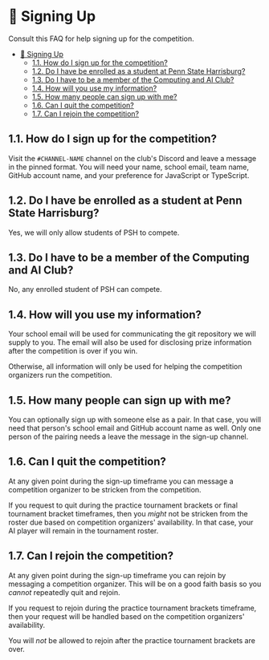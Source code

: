 # :pencil: Signing Up

Consult this FAQ for help signing up for the competition.

- [:pencil: Signing Up](#pencil-signing-up)
  - [1.1. How do I sign up for the competition?](#11-how-do-i-sign-up-for-the-competition)
  - [1.2. Do I have be enrolled as a student at Penn State Harrisburg?](#12-do-i-have-be-enrolled-as-a-student-at-penn-state-harrisburg)
  - [1.3. Do I have to be a member of the Computing and AI Club?](#13-do-i-have-to-be-a-member-of-the-computing-and-ai-club)
  - [1.4. How will you use my information?](#14-how-will-you-use-my-information)
  - [1.5. How many people can sign up with me?](#15-how-many-people-can-sign-up-with-me)
  - [1.6. Can I quit the competition?](#16-can-i-quit-the-competition)
  - [1.7. Can I rejoin the competition?](#17-can-i-rejoin-the-competition)

## 1.1. How do I sign up for the competition?

Visit the `#CHANNEL-NAME` channel on the club's Discord and leave a message in the pinned format. You will need your name, school email, team name, GitHub account name, and your preference for JavaScript or TypeScript.

## 1.2. Do I have be enrolled as a student at Penn State Harrisburg?

Yes, we will only allow students of PSH to compete.

## 1.3. Do I have to be a member of the Computing and AI Club?

No, any enrolled student of PSH can compete.

## 1.4. How will you use my information?

Your school email will be used for communicating the git repository we will supply to you. The email will also be used for disclosing prize information after the competition is over if you win.

Otherwise, all information will only be used for helping the competition organizers run the competition.

## 1.5. How many people can sign up with me?

You can optionally sign up with someone else as a pair. In that case, you will need that person's school email and GitHub account name as well. Only one person of the pairing needs a leave the message in the sign-up channel.

## 1.6. Can I quit the competition?

At any given point during the sign-up timeframe you can message a competition organizer to be stricken from the competition.

If you request to quit during the practice tournament brackets or final tournament bracket timeframes, then you _might_ not be stricken from the roster due based on competition organizers' availability. In that case, your AI player will remain in the tournament roster.

## 1.7. Can I rejoin the competition?

At any given point during the sign-up timeframe you can rejoin by messaging a competition organizer. This will be on a good faith basis so you _cannot_ repeatedly quit and rejoin.

If you request to rejoin during the practice tournament brackets timeframe, then your request will be handled based on the competition organizers' availability.

You will _not_ be allowed to rejoin after the practice tournament brackets are over.
